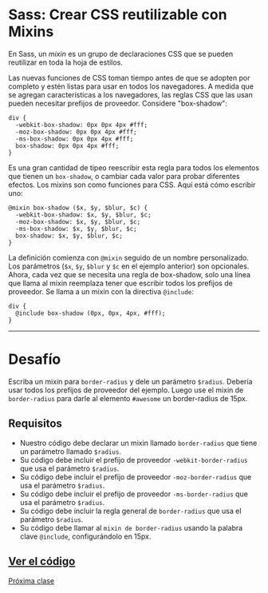 # Sass: Crear CSS reutilizable con Mixins

En Sass, un _mixin_ es un grupo de declaraciones CSS que se pueden reutilizar en toda la hoja de estilos.

Las nuevas funciones de CSS toman tiempo antes de que se adopten por completo y estén listas para usar en todos los navegadores. A medida que se agregan características a los navegadores, las reglas CSS que las usan pueden necesitar prefijos de proveedor. Considere "box-shadow":

````
div {
  -webkit-box-shadow: 0px 0px 4px #fff;
  -moz-box-shadow: 0px 0px 4px #fff;
  -ms-box-shadow: 0px 0px 4px #fff;
  box-shadow: 0px 0px 4px #fff;
}
````

Es una gran cantidad de tipeo reescribir esta regla para todos los elementos que tienen un `box-shadow`, o cambiar cada valor para probar diferentes efectos. Los mixins son como funciones para CSS. Aquí está cómo escribir uno:

````
@mixin box-shadow ($x, $y, $blur, $c) {
  -webkit-box-shadow: $x, $y, $blur, $c;
  -moz-box-shadow: $x, $y, $blur, $c;
  -ms-box-shadow: $x, $y, $blur, $c;
  box-shadow: $x, $y, $blur, $c;
}
````

La definición comienza con `@mixin` seguido de un nombre personalizado. Los parámetros (`$x`, `$y`, `$blur` y `$c` en el ejemplo anterior) son opcionales. Ahora, cada vez que se necesita una regla de box-shadow, solo una línea que llama al mixin reemplaza tener que escribir todos los prefijos de proveedor. Se llama a un mixin con la directiva `@include`:

````
div {
  @include box-shadow (0px, 0px, 4px, #fff);
}
````

----

# Desafío
Escriba un mixin para `border-radius` y dele un parámetro `$radius`. Debería usar todos los prefijos de proveedor del ejemplo. Luego use el mixin de `border-radius` para darle al elemento `#awesome` un border-radius de 15px.

## Requisitos
+ Nuestro código debe declarar un mixin llamado `border-radius` que tiene un parámetro llamado `$radius`.
+ Su código debe incluir el prefijo de proveedor `-webkit-border-radius` que usa el parámetro `$radius`.
+ Su código debe incluir el prefijo de proveedor `-moz-border-radius` que usa el parámetro `$radius`.
+ Su código debe incluir el prefijo de proveedor `-ms-border-radius` que usa el parámetro `$radius`.
+ Su código debe incluir la regla general de `border-radius` que usa el parámetro `$radius`.
+ Su código debe llamar al `mixin de border-radius` usando la palabra clave `@include`, configurándolo en 15px.

[Ver el código](https://codepen.io/sebastiantorres86/pen/yLNgKMv)
----
[Próxima clase](https://github.com/sebastiantorres86/Curso-Sass/blob/master/04-use-%40if-y-%40else-para-agregar-logica-a-sus-estilos.md)